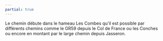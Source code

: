 ```yaml
---
partial: true
---
```


Le chemin débute dans le hameau Les Combes qu'il est possible par différents
chemins comme le GR59 depuis le Col de France ou les Conches ou encore en
montant par le large chemin depuis Jasseron.
